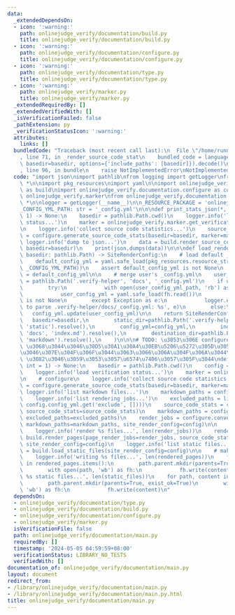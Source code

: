 ```yaml
---
data:
  _extendedDependsOn:
  - icon: ':warning:'
    path: onlinejudge_verify/documentation/build.py
    title: onlinejudge_verify/documentation/build.py
  - icon: ':warning:'
    path: onlinejudge_verify/documentation/configure.py
    title: onlinejudge_verify/documentation/configure.py
  - icon: ':warning:'
    path: onlinejudge_verify/documentation/type.py
    title: onlinejudge_verify/documentation/type.py
  - icon: ':warning:'
    path: onlinejudge_verify/marker.py
    title: onlinejudge_verify/marker.py
  _extendedRequiredBy: []
  _extendedVerifiedWith: []
  _isVerificationFailed: false
  _pathExtension: py
  _verificationStatusIcon: ':warning:'
  attributes:
    links: []
  bundledCode: "Traceback (most recent call last):\n  File \"/home/runner/.local/lib/python3.10/site-packages/onlinejudge_verify/documentation/build.py\"\
    , line 71, in _render_source_code_stat\n    bundled_code = language.bundle(stat.path,\
    \ basedir=basedir, options={'include_paths': [basedir]}).decode()\n  File \"/home/runner/.local/lib/python3.10/site-packages/onlinejudge_verify/languages/python.py\"\
    , line 96, in bundle\n    raise NotImplementedError\nNotImplementedError\n"
  code: "import json\nimport pathlib\nfrom logging import getLogger\nfrom typing import\
    \ *\n\nimport pkg_resources\nimport yaml\n\nimport onlinejudge_verify.documentation.build\
    \ as build\nimport onlinejudge_verify.documentation.configure as configure\nimport\
    \ onlinejudge_verify.marker\nfrom onlinejudge_verify.documentation.type import\
    \ *\n\nlogger = getLogger(__name__)\n\n_RESOURCE_PACKAGE = 'onlinejudge_verify_resources'\n\
    _CONFIG_YML_PATH: str = '_config.yml'\n\n\ndef print_stats_json(*, jobs: int =\
    \ 1) -> None:\n    basedir = pathlib.Path.cwd()\n    logger.info('load verification\
    \ status...')\n    marker = onlinejudge_verify.marker.get_verification_marker(jobs=jobs)\n\
    \n    logger.info('collect source code statistics...')\n    source_code_stats\
    \ = configure.generate_source_code_stats(basedir=basedir, marker=marker)\n   \
    \ logger.info('dump to json...')\n    data = build.render_source_code_stats(source_code_stats=source_code_stats,\
    \ basedir=basedir)\n    print(json.dumps(data))\n\n\ndef load_render_config(*,\
    \ basedir: pathlib.Path) -> SiteRenderConfig:\n    # load default _config.yml\n\
    \    default_config_yml = yaml.safe_load(pkg_resources.resource_string(_RESOURCE_PACKAGE,\
    \ _CONFIG_YML_PATH))\n    assert default_config_yml is not None\n    config_yml\
    \ = default_config_yml\n\n    # merge user's _config.yml\n    user_config_yml_path\
    \ = pathlib.Path('.verify-helper', 'docs', '_config.yml')\n    if user_config_yml_path.exists():\n\
    \        try:\n            with open(user_config_yml_path, 'rb') as fh:\n    \
    \            user_config_yml = yaml.safe_load(fh.read())\n            assert user_config_yml\
    \ is not None\n        except Exception as e:\n            logger.exception('failed\
    \ to parse .verify-helper/docs/_config.yml: %s', e)\n        else:\n         \
    \   config_yml.update(user_config_yml)\n\n    return SiteRenderConfig(\n     \
    \   basedir=basedir,\n        static_dir=pathlib.Path('.verify-helper', 'docs',\
    \ 'static').resolve(),\n        config_yml=config_yml,\n        index_md=pathlib.Path('.verify-helper',\
    \ 'docs', 'index.md').resolve(),\n        destination_dir=pathlib.Path('.verify-helper',\
    \ 'markdown').resolve(),\n    )\n\n\n# TODO: \u3053\u306E configure.py + build.py\
    \ \u3068\u3044\u3046\u30D5\u30A1\u30A4\u30EB\u5206\u5272\u305D\u3053\u307E\u3067\
    \u3046\u307E\u304F\u306F\u3044\u3063\u3066\u306A\u304F\u306A\u3044\u304B\uFF1F\
    \ \u3082\u3046\u3059\u3053\u3057\u6574\u7406\u3057\u305F\u3044\ndef main(*, jobs:\
    \ int = 1) -> None:\n    basedir = pathlib.Path.cwd()\n    config = load_render_config(basedir=basedir)\n\
    \    logger.info('load verification status...')\n    marker = onlinejudge_verify.marker.get_verification_marker(jobs=jobs)\n\
    \n    # configure\n    logger.info('collect source code statistics...')\n    source_code_stats\
    \ = configure.generate_source_code_stats(basedir=basedir, marker=marker)\n   \
    \ logger.info('list markdown files...')\n    markdown_paths = configure.find_markdown_paths(basedir=basedir)\n\
    \    logger.info('list rendering jobs...')\n    excluded_paths = list(map(pathlib.Path,\
    \ config.config_yml.get('exclude', [])))\n    source_code_stats = configure.apply_exclude_list_to_stats(excluded_paths=excluded_paths,\
    \ source_code_stats=source_code_stats)\n    markdown_paths = configure.apply_exclude_list_to_paths(markdown_paths,\
    \ excluded_paths=excluded_paths)\n    render_jobs = configure.convert_to_page_render_jobs(source_code_stats=source_code_stats,\
    \ markdown_paths=markdown_paths, site_render_config=config)\n\n    # make build\n\
    \    logger.info('render %s files...', len(render_jobs))\n    rendered_pages =\
    \ build.render_pages(page_render_jobs=render_jobs, source_code_stats=source_code_stats,\
    \ site_render_config=config)\n    logger.info('list static files...')\n    static_files\
    \ = build.load_static_files(site_render_config=config)\n\n    # make install\n\
    \    logger.info('writing %s files...', len(rendered_pages))\n    for path, content\
    \ in rendered_pages.items():\n        path.parent.mkdir(parents=True, exist_ok=True)\n\
    \        with open(path, 'wb') as fh:\n            fh.write(content)\n    logger.info('writing\
    \ %s static files...', len(static_files))\n    for path, content in static_files.items():\n\
    \        path.parent.mkdir(parents=True, exist_ok=True)\n        with open(path,\
    \ 'wb') as fh:\n            fh.write(content)\n"
  dependsOn:
  - onlinejudge_verify/documentation/type.py
  - onlinejudge_verify/documentation/build.py
  - onlinejudge_verify/documentation/configure.py
  - onlinejudge_verify/marker.py
  isVerificationFile: false
  path: onlinejudge_verify/documentation/main.py
  requiredBy: []
  timestamp: '2024-05-05 04:59:59+08:00'
  verificationStatus: LIBRARY_NO_TESTS
  verifiedWith: []
documentation_of: onlinejudge_verify/documentation/main.py
layout: document
redirect_from:
- /library/onlinejudge_verify/documentation/main.py
- /library/onlinejudge_verify/documentation/main.py.html
title: onlinejudge_verify/documentation/main.py
---
```

